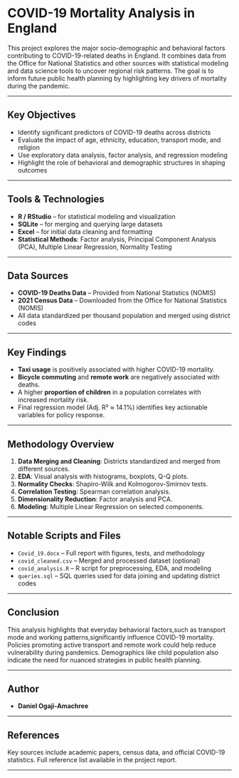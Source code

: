 # COVID-19 Mortality Analysis in England

This project explores the major socio-demographic and behavioral factors contributing to COVID-19-related deaths in England. 
It combines data from the Office for National Statistics and other sources with statistical modeling and data science tools to uncover regional risk patterns. 
The goal is to inform future public health planning by highlighting key drivers of mortality during the pandemic.

---

## Key Objectives

- Identify significant predictors of COVID-19 deaths across districts
- Evaluate the impact of age, ethnicity, education, transport mode, and religion
- Use exploratory data analysis, factor analysis, and regression modeling
- Highlight the role of behavioral and demographic structures in shaping outcomes

---

## Tools & Technologies

- **R / RStudio** – for statistical modeling and visualization
- **SQLite** – for merging and querying large datasets
- **Excel** – for initial data cleaning and formatting
- **Statistical Methods**: Factor analysis, Principal Component Analysis (PCA), Multiple Linear Regression, Normality Testing

---

## Data Sources

- **COVID-19 Deaths Data** – Provided from National Statistics (NOMIS)
- **2021 Census Data** – Downloaded from the Office for National Statistics (NOMIS)
- All data standardized per thousand population and merged using district codes

---

## Key Findings

- **Taxi usage** is positively associated with higher COVID-19 mortality.
- **Bicycle commuting** and **remote work** are negatively associated with deaths.
- A higher **proportion of children** in a population correlates with increased mortality risk.
- Final regression model (Adj. R² ≈ 14.1%) identifies key actionable variables for policy response.

---

## Methodology Overview

1. **Data Merging and Cleaning**: Districts standardized and merged from different sources.
2. **EDA**: Visual analysis with histograms, boxplots, Q-Q plots.
3. **Normality Checks**: Shapiro-Wilk and Kolmogorov-Smirnov tests.
4. **Correlation Testing**: Spearman correlation analysis.
5. **Dimensionality Reduction**: Factor analysis and PCA.
6. **Modeling**: Multiple Linear Regression on selected components.

---

## Notable Scripts and Files

- `Covid_19.docx` – Full report with figures, tests, and methodology
- `covid_cleaned.csv` – Merged and processed dataset (optional)
- `covid_analysis.R` – R script for preprocessing, EDA, and modeling
- `queries.sql` – SQL queries used for data joining and updating district codes

---

## Conclusion

This analysis highlights that everyday behavioral factors,such as transport mode and working patterns,significantly influence COVID-19 mortality. 
Policies promoting active transport and remote work could help reduce vulnerability during pandemics.
Demographics like child population also indicate the need for nuanced strategies in public health planning.

---

## Author

- **Daniel Ogaji-Amachree**  

---

## References

Key sources include academic papers, census data, and official COVID-19 statistics. Full reference list available in the project report.

---

